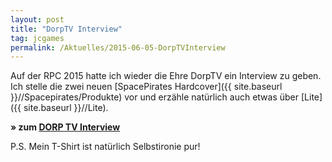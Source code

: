 ```yaml
---
layout: post
title: "DorpTV Interview"
tag: jcgames
permalink: /Aktuelles/2015-06-05-DorpTVInterview
---
```


<img alt="" class="floatleft" src="{{ site.baseurl }}/assets/pics/jcgames/gallery/diverse/tn2/rpc2015dorptv.png"/>Auf der RPC 2015 hatte ich wieder die Ehre DorpTV ein Interview zu geben. Ich stelle die zwei neuen [SpacePirates Hardcover]({{ site.baseurl }}//Spacepirates/Produkte) vor und erzähle natürlich auch etwas über [Lite]({{ site.baseurl }}//Lite).

**&raquo; zum [DORP TV Interview](http://www.die-dorp.de/index.php/dorp-tv/rpc-2015/1963-rpc-2015-space-pirates)**

P.S. Mein T-Shirt ist natürlich Selbstironie pur!


